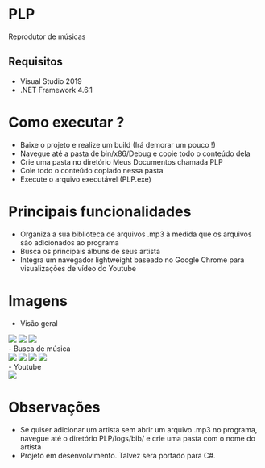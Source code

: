 # PLP
Reprodutor de músicas

## Requisitos
- Visual Studio 2019
- .NET Framework 4.6.1

# Como executar ?
- Baixe o projeto e realize um build (Irá demorar um pouco !)
- Navegue até a pasta de bin/x86/Debug e copie todo o conteúdo dela
- Crie uma pasta no diretório Meus Documentos chamada PLP
- Cole todo o conteúdo copiado nessa pasta
- Execute o arquivo executável (PLP.exe)

# Principais funcionalidades
- Organiza a sua biblioteca de arquivos .mp3 à medida que os arquivos são adicionados ao programa
- Busca os principais álbuns de seus artista
- Integra um navegador lightweight baseado no Google Chrome para visualizações de vídeo do Youtube

# Imagens
- Visão geral
<div>
  <img src=https://user-images.githubusercontent.com/88407564/145636547-183fae29-7160-4705-892c-80f38df10d9b.png>
  <img src=https://user-images.githubusercontent.com/88407564/145636552-47675cf0-9fe6-4482-8fbc-76fc622b85a7.png>
  <img src=https://user-images.githubusercontent.com/88407564/145636556-8ddd926e-750f-456f-9b5f-86f6aa0df953.png>
</div>
- Busca de música
<div>
  <img src=https://user-images.githubusercontent.com/88407564/145636550-79ec4ae3-c567-4930-9f69-01dab619157d.png>
  <img src=https://user-images.githubusercontent.com/88407564/145636531-408ac22d-8cb7-4db8-969e-018a78828f8c.png>
  <img src=https://user-images.githubusercontent.com/88407564/145636544-17ad00f4-a1f5-4f86-8d1b-6ea1868770ef.png>
  <img src=https://user-images.githubusercontent.com/88407564/145636545-1a21ada6-d664-42ea-9b5f-972722dbe50c.png>
</div>
- Youtube
<div>
  <img src=https://user-images.githubusercontent.com/88407564/145636558-8b41b114-bae7-4000-8afe-cc424155e6d7.png>
</div>

# Observações
- Se quiser adicionar um artista sem abrir um arquivo .mp3 no programa, navegue até o diretório PLP/logs/bib/ e crie uma pasta com o nome do artista
- Projeto em desenvolvimento. Talvez será portado para C#.
